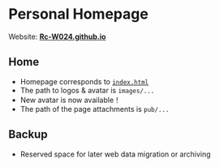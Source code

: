 # Personal Homepage
Website: [**Rc-W024.github.io**](https://Rc-W024.github.io)

## Home
- Homepage corresponds to [`index.html`](https://github.com/Rc-W024/Rc-W024.github.io/blob/main/index.html)
- The path to logos & avatar is `images/...`
- New avatar is now available！
- The path of the page attachments is `pub/...`

## Backup
- Reserved space for later web data migration or archiving
